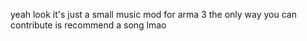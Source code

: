 yeah look it's just a small music mod for arma 3 the only way you can contribute is recommend a song lmao
